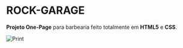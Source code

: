 # ROCK-GARAGE
**Projeto One-Page** para barbearia feito totalmente em **HTML5** e **CSS**.

![Print](https://user-images.githubusercontent.com/114504342/202596265-a34c1bb1-384d-4dc7-97f1-ea280ef51bb6.png)
